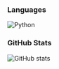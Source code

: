 ### Languages

![Python](https://img.shields.io/badge/Python-3776AB?style=flat-square&logo=python&logoColor=white)

### GitHub Stats
![GitHub stats](https://github-readme-stats.vercel.app/api?username=KA080&show_icons=true&theme=radical)

